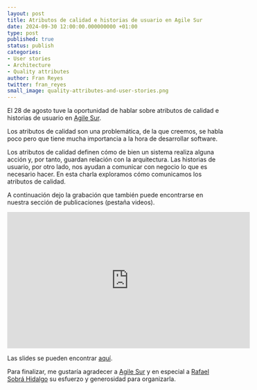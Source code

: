 ```yaml
---
layout: post
title: Atributos de calidad e historias de usuario en Agile Sur
date: 2024-09-30 12:00:00.000000000 +01:00
type: post
published: true
status: publish
categories:
- User stories
- Architecture 
- Quality attributes 
author: Fran Reyes
twitter: fran_reyes
small_image: quality-attributes-and-user-stories.png 
---
```


El 28 de agosto tuve la oportunidad de hablar sobre atributos de calidad e historias de usuario en [Agile Sur](https://www.meetup.com/es-ES/agile-sur/). 

Los atributos de calidad son una problemática, de la que creemos, se habla poco pero que tiene mucha importancia a la hora de desarrollar software.

Los atributos de calidad definen cómo de bien un sistema realiza alguna acción y, por tanto, guardan relación con la arquitectura. Las historias de usuario, por otro lado, nos ayudan a comunicar con negocio lo que es necesario hacer.
En esta charla exploramos cómo comunicamos los atributos de calidad.

A continuación dejo la grabación que también puede encontrarse en nuestra sección de publicaciones (pestaña videos).

<iframe width="560" height="315" src="https://www.youtube.com/embed/2wYZvFW1Hf0" frameborder="0" allow="accelerometer; autoplay; clipboard-write; encrypted-media; gyroscope; picture-in-picture" allowfullscreen></iframe>


Las slides se pueden encontrar [aquí](https://drive.google.com/file/d/18N8trRvSQOkZzeAco6QjDqS0_att_rxm/view?usp=drive_link).

Para finalizar, me gustaría agradecer a [Agile Sur](https://www.meetup.com/es-ES/agile-sur/) y en especial a [Rafael Sobrá Hidalgo](https://www.linkedin.com/in/rafael-sh/) su esfuerzo y generosidad para organizarla.